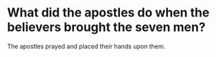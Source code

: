 # What did the apostles do when the believers brought the seven men?

The apostles prayed and placed their hands upon them.
